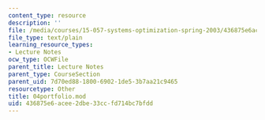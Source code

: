 ```yaml
---
content_type: resource
description: ''
file: /media/courses/15-057-systems-optimization-spring-2003/436875e6acee2dbe33ccfd714bc7bfdd_04portfolio.mod
file_type: text/plain
learning_resource_types:
- Lecture Notes
ocw_type: OCWFile
parent_title: Lecture Notes
parent_type: CourseSection
parent_uid: 7d70ed88-1800-6902-1de5-3b7aa21c9465
resourcetype: Other
title: 04portfolio.mod
uid: 436875e6-acee-2dbe-33cc-fd714bc7bfdd
---
```


